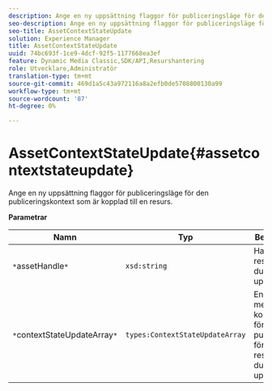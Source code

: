 ```yaml
---
description: Ange en ny uppsättning flaggor för publiceringsläge för den publiceringskontext som är kopplad till en resurs.
seo-description: Ange en ny uppsättning flaggor för publiceringsläge för den publiceringskontext som är kopplad till en resurs.
seo-title: AssetContextStateUpdate
solution: Experience Manager
title: AssetContextStateUpdate
uuid: 74bc693f-1ce9-4dcf-92f5-1177668ea3ef
feature: Dynamic Media Classic,SDK/API,Resurshantering
role: Utvecklare,Administratör
translation-type: tm+mt
source-git-commit: 469d1a5c43a972116a8a2efb0de5708800130a99
workflow-type: tm+mt
source-wordcount: '87'
ht-degree: 0%

---
```



# AssetContextStateUpdate{#assetcontextstateupdate}

Ange en ny uppsättning flaggor för publiceringsläge för den publiceringskontext som är kopplad till en resurs.

**Parametrar**

| Namn | Typ | Beskrivning |
|---|---|---|
| `*`assetHandle`*` | `xsd:string` | Hantera den resurs som du vill uppdatera. |
| `*`contextStateUpdateArray`*` | `types:ContextStateUpdateArray` | En array med kontaktlägen för publicering för den resurs som du vill uppdatera. |


